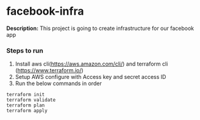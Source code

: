 # facebook-infra

**Description:** This project is going to create infrastructure for our facebook app

### Steps to run
1. Install aws cli(https://aws.amazon.com/cli/) and terraform cli (https://www.terraform.io/)
2. Setup AWS configure with Access key and secret access ID
3. Run the below commands in order

```
terraform init
terraform validate 
terraform plan
terraform apply

```
